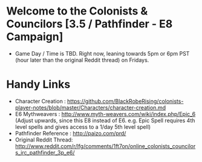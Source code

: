 # Welcome to the Colonists & Councilors [3.5 / Pathfinder - E8 Campaign]

 * Game Day / Time is TBD. Right now, leaning towards 5pm or 6pm PST (hour later than the original Reddit thread) on Fridays.

# Handy Links
 * Character Creation    : https://github.com/BlackRobeRising/colonists-player-notes/blob/master/Characters/character-creation.md
 * E6 Mythweavers	 : http://www.myth-weavers.com/wiki/index.php/Epic_6 (Adjust upwards, since this E8 instead of E6. e.g. Epic Spell requires 4th level spells and gives access to a 1/day 5th level spell)
 * Pathfinder Reference  : http://paizo.com/prd/
 * Original Reddit Thread: http://www.reddit.com/r/lfg/comments/1ft7on/online_colonists_councilors_irc_pathfinder_3p_e6/

